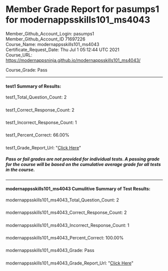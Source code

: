# Member Grade Report for pasumps1 for modernappsskills101_ms4043  
   
Member_Github_Account_Login: pasumps1  
Member_Github_Account_ID 71697226  
Course_Name: modernappsskills101_ms4043  
Certificate_Request_Date: Thu Jul  1 05:12:44 UTC 2021  
Course_URL: https://modernappsninja.github.io/modernappsskills101_ms4043/  
   
Course_Grade: Pass
   
---  
#### test1 Summary of Results:  
test1_Total_Question_Count: 2
#####  
test1_Correct_Response_Count: 2
#####  
test1_Incorrect_Response_Count: 1
#####  
test1_Percent_Correct: 66.00%
#####  
test1_Grade_Report_Url: "[Click Here](https://github.com/modernappsninjas/pasumps1/blob/main/static/userdata/courses/modernappsskills101_ms4043/grade_report.pr131.test1.md)"
##### Pass or fail grades are not provided for individual tests. A passing grade for the course will be based on the cumulative average grade for all tests in the course.  
#####  
---  
#### modernappsskills101_ms4043 Cumulitive Summary of Test Results:  
modernappsskills101_ms4043_Total_Question_Count: 2  
#####  
modernappsskills101_ms4043_Correct_Response_Count: 2  
#####  
modernappsskills101_ms4043_Incorrect_Response_Count: 1 
#####  
modernappsskills101_ms4043_Percent_Correct: 100.00%  
#####  
modernappsskills101_ms4043_Grade: Pass  
#####  
modernappsskills101_ms4043_Grade_Report_Url: "[Click Here](https://github.com/modernappsninjas/pasumps1/blob/main/static/userdata/courses/modernappsskills101_ms4043/grade_report.pr132.modernappsskills101_ms4043.md)"
#####  
